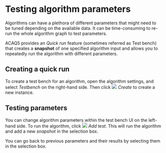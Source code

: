 # Testing algorithm parameters

Algorithms can have a plethora of different parameters that might need to be tuned depending
on the available data. It can be time-consuming to re-run the whole algorithm graph
to test parameters.

ACAQ5 provides an *Quick run* feature (sometimes referred as Test bench) that creates a **snapshot** of one specified
algorithm input and allows you to repeatedly run the algorithm with different parameters.

## Creating a quick run

To create a test bench for an algorithm, open the algorithm settings, and select *Testbench* on
the right-hand side. Then click ![](image://icons/run.png) *Create* to create a new instance.

## Testing parameters

You can change algorithm parameters within the test bench UI on the left-hand side.
To run the algorithm, click ![](image://icons/run.png) *Add test*. This will run 
the algorithm and add a new *snapshot* in the selection box.

You can go back to previous parameters and their results by selecting them in
the selection box.